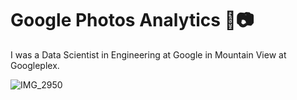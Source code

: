 # Google Photos Analytics 💚📷

I was a Data Scientist in Engineering at Google in Mountain View at Googleplex.

![IMG_2950](https://user-images.githubusercontent.com/19508013/132739834-b4bdbcaf-ba61-4376-8b66-94747ac3726b.jpeg)
